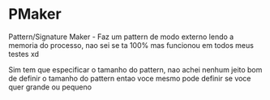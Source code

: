 # PMaker
Pattern/Signature Maker - Faz um pattern de modo externo lendo a memoria do processo, nao sei se ta 100% mas funcionou em todos meus testes xd

Sim tem que especificar o tamanho do pattern, nao achei nenhum jeito bom de definir o tamanho do pattern entao voce mesmo pode definir se voce quer grande ou pequeno
